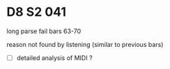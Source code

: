 # D8 S2 041



long parse fail bars 63-70

reason not found by listening (similar to previous bars)

- [ ] detailed analysis of MIDI ?



